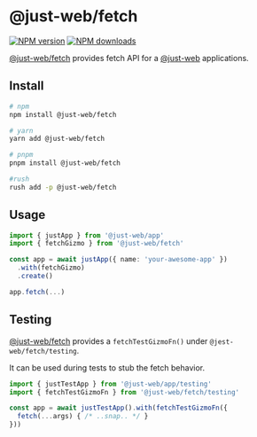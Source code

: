 # @just-web/fetch

[![NPM version][npm-image]][npm-url]
[![NPM downloads][downloads-image]][downloads-url]

[@just-web/fetch] provides fetch API for a [@just-web] applications.

## Install

```sh
# npm
npm install @just-web/fetch

# yarn
yarn add @just-web/fetch

# pnpm
pnpm install @just-web/fetch

#rush
rush add -p @just-web/fetch
```

## Usage

```ts
import { justApp } from '@just-web/app'
import { fetchGizmo } from '@just-web/fetch'

const app = await justApp({ name: 'your-awesome-app' })
  .with(fetchGizmo)
  .create()

app.fetch(...)
```

## Testing

[@just-web/fetch] provides a `fetchTestGizmoFn()` under `@jest-web/fetch/testing`.

It can be used during tests to stub the fetch behavior.

```ts
import { justTestApp } from '@just-web/app/testing'
import { fetchTestGizmoFn } from '@just-web/fetch/testing'

const app = await justTestApp().with(fetchTestGizmoFn({
  fetch(...args) { /* ..snap.. */ }
}))
```

[@just-web]: https://github.com/justland/just-web
[@just-web/fetch]: https://github.com/justland/just-web/tree/main/plugins/fetch
[downloads-image]: https://img.shields.io/npm/dm/@just-web/fetch.svg?style=flat
[downloads-url]: https://npmjs.org/package/@just-web/fetch
[npm-image]: https://img.shields.io/npm/v/@just-web/fetch.svg?style=flat
[npm-url]: https://npmjs.org/package/@just-web/fetch
